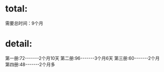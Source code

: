 # total:
需要总时间：9个月

# detail:
第一册:72-------2个月10天
第二册:96-------3个月6天
第三册:60-------2个月
第四册:48-------2个月多

